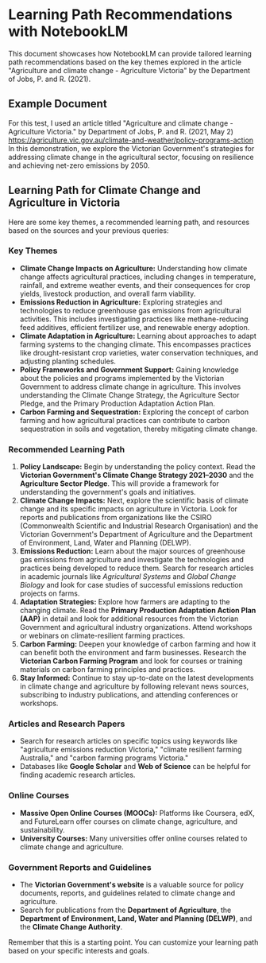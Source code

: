 # Learning Path Recommendations with NotebookLM

This document showcases how NotebookLM can provide tailored learning path recommendations based on the key themes explored in the article "Agriculture and climate change - Agriculture Victoria" by the Department of Jobs, P. and R. (2021).

## Example Document

For this test, I used an article titled "Agriculture and climate change - Agriculture Victoria." by Department of Jobs, P. and R. (2021, May 2) https://agriculture.vic.gov.au/climate-and-weather/policy-programs-action ‌
In this demonstration, we explore the Victorian Government's strategies for addressing climate change in the agricultural sector, focusing on resilience and achieving net-zero emissions by 2050.

## Learning Path for Climate Change and Agriculture in Victoria

Here are some key themes, a recommended learning path, and resources based on the sources and your previous queries: 

### Key Themes

*   **Climate Change Impacts on Agriculture:** Understanding how climate change affects agricultural practices, including changes in temperature, rainfall, and extreme weather events, and their consequences for crop yields, livestock production, and overall farm viability.
*   **Emissions Reduction in Agriculture:** Exploring strategies and technologies to reduce greenhouse gas emissions from agricultural activities. This includes investigating practices like methane-reducing feed additives, efficient fertilizer use, and renewable energy adoption. 
*   **Climate Adaptation in Agriculture:**  Learning about approaches to adapt farming systems to the changing climate. This encompasses practices like drought-resistant crop varieties, water conservation techniques, and adjusting planting schedules.
*   **Policy Frameworks and Government Support:** Gaining knowledge about the policies and programs implemented by the Victorian Government to address climate change in agriculture. This involves understanding the Climate Change Strategy, the Agriculture Sector Pledge, and the Primary Production Adaptation Action Plan. 
*   **Carbon Farming and Sequestration:** Exploring the concept of carbon farming and how agricultural practices can contribute to carbon sequestration in soils and vegetation, thereby mitigating climate change.

### Recommended Learning Path

1.  **Policy Landscape:** Begin by understanding the policy context. Read the **Victorian Government's Climate Change Strategy 2021–2030** and the **Agriculture Sector Pledge**. This will provide a framework for understanding the government's goals and initiatives.
2.  **Climate Change Impacts:** Next, explore the scientific basis of climate change and its specific impacts on agriculture in Victoria. Look for reports and publications from organizations like the CSIRO (Commonwealth Scientific and Industrial Research Organisation) and the Victorian Government's Department of Agriculture and the Department of Environment, Land, Water and Planning (DELWP). 
3.  **Emissions Reduction:**  Learn about the major sources of greenhouse gas emissions from agriculture and investigate the technologies and practices being developed to reduce them. Search for research articles in academic journals like *Agricultural Systems* and *Global Change Biology* and look for case studies of successful emissions reduction projects on farms.
4.  **Adaptation Strategies:** Explore how farmers are adapting to the changing climate. Read the **Primary Production Adaptation Action Plan (AAP)** in detail and look for additional resources from the Victorian Government and agricultural industry organizations.  Attend workshops or webinars on climate-resilient farming practices. 
5.  **Carbon Farming:** Deepen your knowledge of carbon farming and how it can benefit both the environment and farm businesses. Research the **Victorian Carbon Farming Program** and look for courses or training materials on carbon farming principles and practices.
6.  **Stay Informed:** Continue to stay up-to-date on the latest developments in climate change and agriculture by following relevant news sources, subscribing to industry publications, and attending conferences or workshops.

### Articles and Research Papers

*   Search for research articles on specific topics using keywords like "agriculture emissions reduction Victoria," "climate resilient farming Australia," and "carbon farming programs Victoria."
*   Databases like **Google Scholar** and **Web of Science** can be helpful for finding academic research articles.

### Online Courses

*   **Massive Open Online Courses (MOOCs):** Platforms like Coursera, edX, and FutureLearn offer courses on climate change, agriculture, and sustainability.
*   **University Courses:** Many universities offer online courses related to climate change and agriculture.

### Government Reports and Guidelines

*   The **Victorian Government's website** is a valuable source for policy documents, reports, and guidelines related to climate change and agriculture.
*   Search for publications from the **Department of Agriculture**, the **Department of Environment, Land, Water and Planning (DELWP)**, and the **Climate Change Authority**.

Remember that this is a starting point. You can customize your learning path based on your specific interests and goals. 
